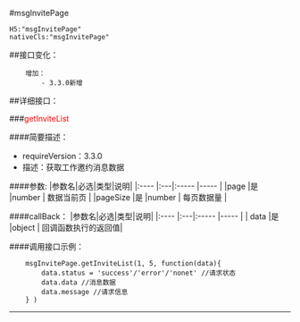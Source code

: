 #msgInvitePage
```
H5:"msgInvitePage"
nativeCls:"msgInvitePage"
```

##接口变化：
```
    增加：
        - 3.3.0新增 
```

##详细接口：

###<font color="red">getInviteList</font>

####简要描述：
- requireVersion：3.3.0
- 描述：获取工作邀约消息数据

####参数:
|参数名|必选|类型|说明|
|:----    |:---|:----- |-----   |
|page |是  |number |  数据当前页 |
|pageSize |是  |number |  每页数据量 |

####callBack：
|参数名|必选|类型|说明|
|:----    |:---|:----- |-----   |
| data |是  |object | 回调函数执行的返回值|

####调用接口示例： 

```
    msgInvitePage.getInviteList(1, 5, function(data){
        data.status = 'success'/'error'/'nonet' //请求状态
        data.data //消息数据
        data.message //请求信息
    } )
```
***